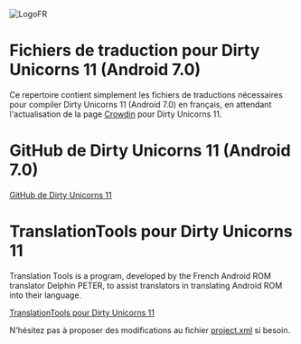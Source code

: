 ![LogoFR](http://img4.hostingpics.net/pics/842140DUFR11GitHub2.jpg)

# Fichiers de traduction pour Dirty Unicorns 11 (Android 7.0) #

Ce repertoire contient simplement les fichiers de traductions nécessaires
pour compiler Dirty Unicorns 11 (Android 7.0) en français, en attendant l'actualisation de la page [Crowdin](https://crowdin.com/project/dirtyunicorns/fr#) pour Dirty Unicorns 11.

# GitHub de Dirty Unicorns 11 (Android 7.0) #

[GitHub de Dirty Unicorns 11](https://github.com/DirtyUnicorns/android_manifest/tree/n)

# TranslationTools pour Dirty Unicorns 11 #

Translation Tools is a program, developed by the French Android ROM translator Delphin PETER, to assist translators in translating Android ROM into their language.

[TranslationTools pour Dirty Unicorns 11](https://github.com/DelphinPETER/TranslationTools/tree/du70)

N'hésitez pas à proposer des modifications au fichier [project.xml](https://github.com/DelphinPETER/TranslationTools/blob/du70/project.xml) si besoin.


